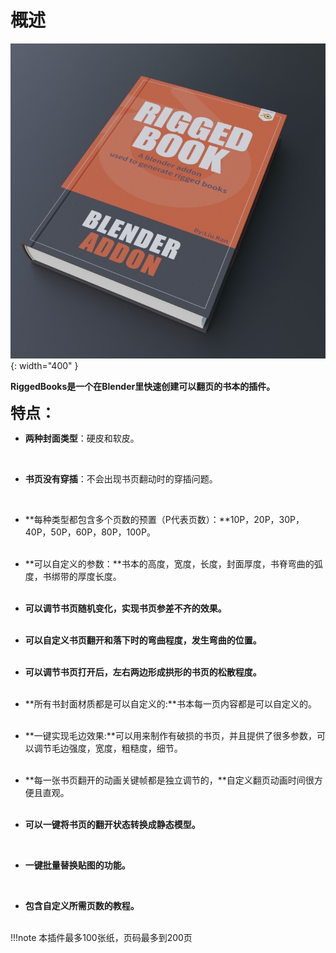 # 概述
![](image/banner.jpg){: width="400" }

**RiggedBooks是一个在Blender里快速创建可以翻页的书本的插件。**

**<font size=5>特点：</font>**

-   **两种封面类型**：硬皮和软皮。  
<br/>

-   **书页没有穿插**：不会出现书页翻动时的穿插问题。  
<br/>

- **每种类型都包含多个页数的预置（P代表页数）：**10P，20P，30P，40P，50P，60P，80P，100P。   
  <br/>

- **可以自定义的参数：**书本的高度，宽度，长度，封面厚度，书脊弯曲的弧度，书绑带的厚度长度。  
  <br/>
  
- **可以调节书页随机变化，实现书页参差不齐的效果。**  
  <br/>  
  
- **可以自定义书页翻开和落下时的弯曲程度，发生弯曲的位置。**  
  <br/>  

- **可以调节书页打开后，左右两边形成拱形的书页的松散程度。**  
  <br/>  

- **所有书封面材质都是可以自定义的:**书本每一页内容都是可以自定义的。  
  <br/>
  
- **一键实现毛边效果:**可以用来制作有破损的书页，并且提供了很多参数，可以调节毛边强度，宽度，粗糙度，细节。  
  <br/>

- **每一张书页翻开的动画关键帧都是独立调节的，**自定义翻页动画时间很方便且直观。  
  <br/>  
- **可以一键将书页的翻开状态转换成静态模型。**    
 <br/>
 
- **一键批量替换贴图的功能。**    
 <br/>

- **包含自定义所需页数的教程。**  
  <br/>
  
!!!note
		本插件最多100张纸，页码最多到200页
